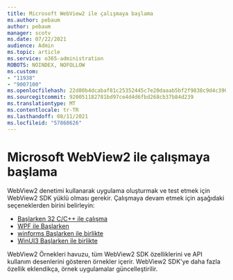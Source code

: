 ```yaml
---
title: Microsoft WebView2 ile çalışmaya başlama
ms.author: pebaum
author: pebaum
manager: scotv
ms.date: 07/22/2021
audience: Admin
ms.topic: article
ms.service: o365-administration
ROBOTS: NOINDEX, NOFOLLOW
ms.custom:
- "11938"
- "9007100"
ms.openlocfilehash: 22d80b4dcabaf81c25352445c7e20daaab5bf2f9838c9d4c39057bda423a2ecc
ms.sourcegitcommit: 920051182781bd97ce4d4d6fbd268cb37b84d239
ms.translationtype: MT
ms.contentlocale: tr-TR
ms.lasthandoff: 08/11/2021
ms.locfileid: "57868626"
---
```

# <a name="get-started-with-microsoft-webview2"></a>Microsoft WebView2 ile çalışmaya başlama

WebView2 denetimi kullanarak uygulama oluşturmak ve test etmek için WebView2 SDK yüklü olması gerekir. Çalışmaya devam etmek için aşağıdaki seçeneklerden birini belirleyin:

- [Başlarken 32 C/C++ ile çalışma](https://docs.microsoft.com/microsoft-edge/webview2/get-started/win32)
- [WPF ile Başlarken](https://docs.microsoft.com/microsoft-edge/webview2/get-started/wpf)
- [winforms Başlarken ile birlikte](https://docs.microsoft.com/microsoft-edge/webview2/get-started/winforms)
- [WinUI3 Başlarken ile birlikte](https://docs.microsoft.com/microsoft-edge/webview2/get-started/winui)

WebView2 Örnekleri havuzu, tüm WebView2 SDK özelliklerini ve API kullanım desenlerini gösteren örnekler içerir. WebView2 SDK'ye daha fazla özellik eklendikça, örnek uygulamalar güncelleştirilir.

